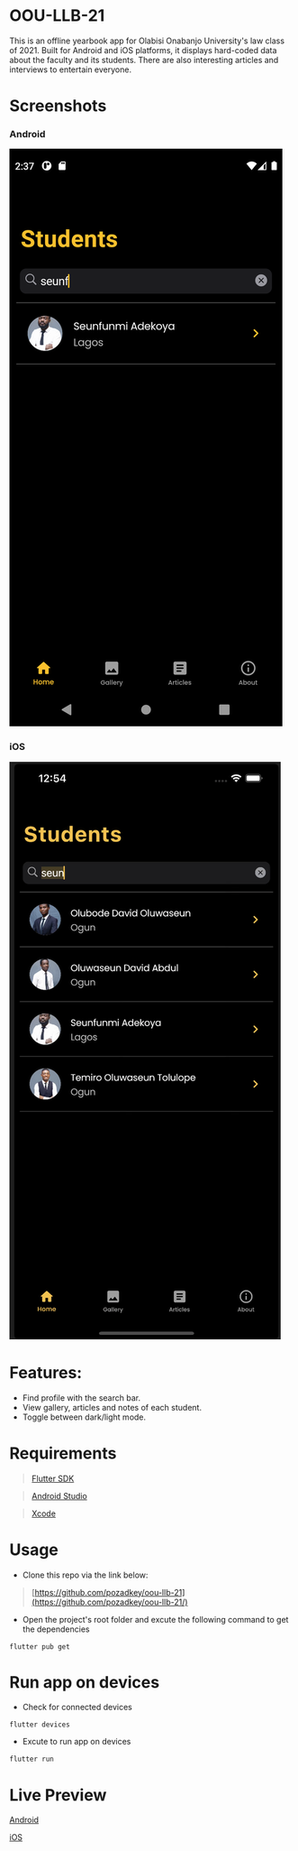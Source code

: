 # OOU-LLB-21

This is an offline yearbook app for Olabisi Onabanjo University's law class of 2021. Built for Android and iOS platforms, it displays hard-coded data about the faculty and its students. There are also interesting articles and interviews to entertain everyone.

# Screenshots

### Android

![Screenshot](https://github.com/pozadkey/oou-llb-21/blob/master/screenshots/oou-llb-21-android.png)

### iOS

![Screenshot](https://github.com/pozadkey/oou-llb-21/blob/master/screenshots/oou-llb-21-iphone.png)

# Features:

- Find profile with the search bar.
- View gallery, articles and notes of each student.
- Toggle between dark/light mode.

# Requirements

> [Flutter SDK](https://docs.flutter.dev/get-started/install)

> [Android Studio](https://developer.android.com/studio)

> [Xcode](https://developer.apple.com/xcode/)

# Usage

- Clone this repo via the link below:

> [https://github.com/pozadkey/oou-llb-21](https://github.com/pozadkey/oou-llb-21/)


- Open the project's root folder and excute the following command to get the dependencies

```
flutter pub get
```

# Run app on devices

- Check for connected devices

```
flutter devices
```
- Excute to run app on devices
```
flutter run
```

# Live Preview

[Android](https://play.google.com/store/apps/details?id=com.pozadkey.oou_llb_21)

[iOS](https://apps.apple.com/ng/app/oou-llb21/id1632992447)

